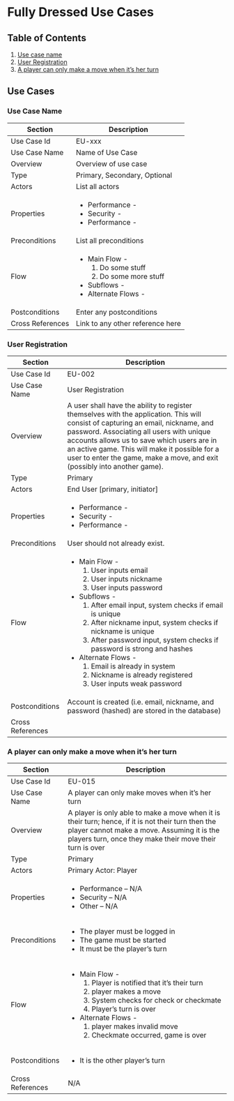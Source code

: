 # Fully Dressed Use Cases
## Table of Contents
1. [Use case name](#use-case-name)
2. [User Registration](#user-registration)
3. [A player can only make a move when it’s her turn](#A-player-can-only-make-a-move-when-it’s-her-turn)


## Use Cases
### <a name="use-case-name">Use Case Name</a>
| Section | Description |
| ------- | ----------- |
| Use Case Id | EU-xxx |
| Use Case Name | Name of Use Case |
| Overview | Overview of use case |
| Type | Primary, Secondary, Optional |
| Actors | List all actors |
| Properties | <ul><li>Performance - </li><li>Security - </li><li>Performance - </li></ul> |
| Preconditions | List all preconditions |
| Flow | <ul><li>Main Flow - <ol><li>Do some stuff</li><li>Do some more stuff</li></ol></li><li>Subflows - </li><li>Alternate Flows - </li></ul> |
| Postconditions | Enter any postconditions |
| Cross References | Link to any other reference here


### <a name="user-registration">User Registration</a>
| Section | Description |
| ------- | ----------- |
| Use Case Id | EU-002 |
| Use Case Name | User Registration |
| Overview | A user shall have the ability to register themselves with the application. This will consist of capturing an email, nickname, and password. Associating all users with unique accounts allows us to save which users are in an active game. This will make it possible for a user to enter the game, make a move, and exit (possibly into another game). |
| Type | Primary |
| Actors | End User [primary, initiator] |
| Properties | <ul><li>Performance - </li><li>Security - </li><li>Performance - </li></ul> |
| Preconditions | User should not already exist. |
| Flow | <ul><li>Main Flow - <ol><li>User inputs email</li><li>User inputs nickname</li><li>User inputs password</li></ol></li><li>Subflows - <ol><li>After email input, system checks if email is unique</li><li>After nickname input, system checks if nickname is unique</li><li>After password input, system checks if password is strong and hashes</li></ol></li><li>Alternate Flows - <ol><li>Email is already in system</li><li>Nickname is already registered</li><li>User inputs weak password</li></ol></li></ul> |
| Postconditions | Account is created (i.e. email, nickname, and password (hashed) are stored in the database) |
| Cross References | |


### <a name="A-player-can-only-make-a-move-when-it’s-her-turn">A player can only make a move when it’s her turn</a>
| Section | Description |
| ------- | ----------- |
| Use Case Id | EU-015 |
| Use Case Name | A player can only make moves when it’s her turn |
| Overview | A player is only able to make a move when it is their turn; hence, if it is not their turn then the player cannot make a move. Assuming it is the players turn, once they make their move their turn is over |
| Type | Primary|
| Actors | Primary Actor: Player |
| Properties | <ul><li>Performance – N/A</li><li>Security – N/A</li><li>Other – N/A</li></ul> |
| Preconditions | <ul><li>The player must be logged in</li><li>The game must be started </li><li>It must be the player’s turn</li> |
| Flow | <ul><li>Main Flow - <ol><li>Player is notified that it’s their turn</li><li>player makes a move </li><li>System checks for check or checkmate</li><li>Player’s turn is over</li></ol></li><li>Alternate Flows - <ol><li>player makes invalid move</li><li>Checkmate occurred, game is over</li></ol></li></ul> |
| Postconditions | <ul><li>It is the other player’s turn</li></ul> |
| Cross References | N/A |